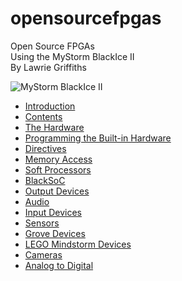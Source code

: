# opensourcefpgas
Open Source FPGAs  
Using the MyStorm BlackIce II  
By Lawrie Griffiths

![MyStorm BlackIce II][1]

[1]:./MyStorm_BlackIceII.jpg "MyStorm BlackIce II"

* [Introduction](/opensourcefpgas/Introduction/Introduction.html)
* [Contents](/opensourcefpgas/Summary.html)
* [The Hardware](/opensourcefpgas/The_Hardware/The_Hardware.html)
* [Programming the Built-in Hardware](/opensourcefpgas/Programming_the_Built-in_Hardware/Programming_the_Built-in_Hardware.html)
* [Directives](/opensourcefpgas/Directives/Directives.html)
* [Memory Access](/opensourcefpgas/Memory_Access/Memory_Access.html)
* [Soft Processors](/opensourcefpgas/Soft_Processors/Soft_Processors.html)
* [BlackSoC](/opensourcefpgas/BlackSoC/BlackSoC.html)
* [Output Devices](/opensourcefpgas/Output_Devices/Output_Devices.html)
* [Audio](/opensourcefpgas/Audio/Audio.html)
* [Input Devices](/opensourcefpgas/Input_Devices/Input_Devices.html)
* [Sensors](/opensourcefpgas/Sensors/Sensors.html)
* [Grove Devices](/opensourcefpgas/Grove_Devices/Grove_Devices.html)
* [LEGO Mindstorm Devices](/opensourcefpgas/Lego_Mindstorm_Devices/Lego_Mindstorm_Devices.html)
* [Cameras](/opensourcefpgas/Cameras/Cameras.html)
* [Analog to Digital](/opensourcefpgas/Analog2Digital/Analog2Digital.html)
